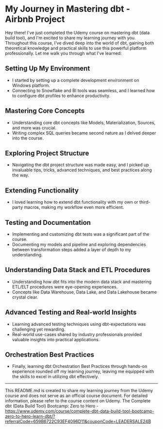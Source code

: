 # My Journey in Mastering dbt - Airbnb Project

Hey there! I've just completed the Udemy course on mastering dbt (data build tool), and I'm excited to share my learning journey with you. Throughout this course, I've dived deep into the world of dbt, gaining both theoretical knowledge and practical skills to use this powerful platform professionally. Let me walk you through what I've learned:

## Setting Up My Environment
- I started by setting up a complete development environment on  Windows platform.
- Connecting to Snowflake and BI tools was seamless, and I learned how to configure dbt profiles to enhance productivity.

## Mastering Core Concepts
- Understanding core dbt concepts like Models, Materialization, Sources, and more was crucial.
- Writing complex SQL queries became second nature as I delved deeper into the course.

## Exploring Project Structure
- Navigating the dbt project structure was made easy, and I picked up invaluable tips, tricks, advanced techniques, and best practices along the way.

## Extending Functionality
- I loved learning how to extend dbt functionality with my own or third-party macros, making my workflow even more efficient.

## Testing and Documentation
- Implementing and customizing dbt tests was a significant part of the course.
- Documenting my models and pipeline and exploring dependencies between transformation steps added a layer of depth to my understanding.

## Understanding Data Stack and ETL Procedures
- Understanding how dbt fits into the modern data stack and mastering ETL/ELT procedures were eye-opening experiences.
- Concepts like Data Warehouse, Data Lake, and Data Lakehouse became crystal clear.

## Advanced Testing and Real-world Insights
- Learning advanced testing techniques using dbt-expectations was challenging yet rewarding.
- Real-world use-cases shared by industry professionals provided valuable insights into practical applications.

## Orchestration Best Practices
- Finally, learning dbt Orchestration Best Practices through hands-on experience rounded off my learning journey, leaving me equipped with the skills to excel in utilizing dbt effectively.
---

This README.md is created to share my learning journey from the Udemy course and does not serve as an official course document. For detailed information, please refer to the course content on Udemy.
The Complete dbt (Data Build Tool) Bootcamp: Zero to Hero - https://www.udemy.com/course/complete-dbt-data-build-tool-bootcamp-zero-to-hero-learn-dbt/?referralCode=659B6722C93EF4096D11&couponCode=LEADERSALE24B
